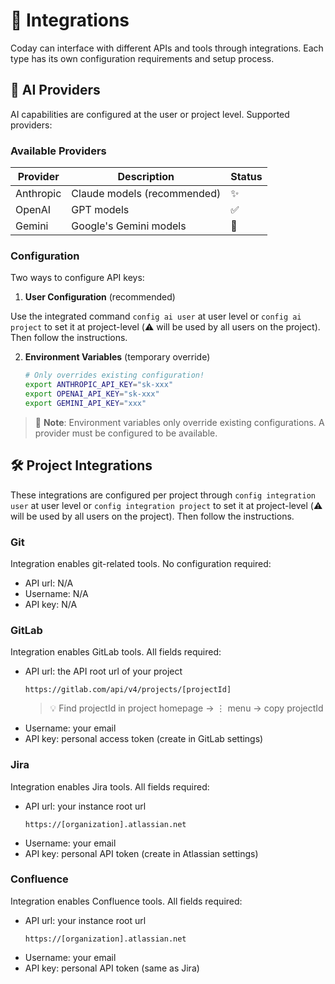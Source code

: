 # 🔌 Integrations

Coday can interface with different APIs and tools through integrations. Each type has its own configuration requirements
and setup process.

## 🤖 AI Providers

AI capabilities are configured at the user or project level. Supported providers:

### Available Providers

| Provider  | Description                 | Status |
|-----------|-----------------------------|--------|
| Anthropic | Claude models (recommended) | ✨      |
| OpenAI    | GPT models                  | ✅      |
| Gemini    | Google's Gemini models      | 🚧     |

### Configuration

Two ways to configure API keys:

1. **User Configuration** (recommended)

Use the integrated command `config ai user` at user level or `config ai project` to set it at project-level (⚠️ will be used by all users on the project). Then follow the instructions.

2. **Environment Variables** (temporary override)
   ```bash
   # Only overrides existing configuration!
   export ANTHROPIC_API_KEY="sk-xxx"
   export OPENAI_API_KEY="sk-xxx"
   export GEMINI_API_KEY="xxx"
   ```

> 📝 **Note**: Environment variables only override existing configurations. A provider must be configured to be available.

## 🛠️ Project Integrations

These integrations are configured per project through `config integration user` at user level or `config integration project` to set it at project-level (⚠️ will be used by all users on the project). Then follow the instructions.

### Git

Integration enables git-related tools. No configuration required:

- API url: N/A
- Username: N/A
- API key: N/A

### GitLab

Integration enables GitLab tools. All fields required:

- API url: the API root url of your project
  ```
  https://gitlab.com/api/v4/projects/[projectId]
  ```
  > 💡 Find projectId in project homepage -> ⋮ menu -> copy projectId
- Username: your email
- API key: personal access token (create in GitLab settings)

### Jira

Integration enables Jira tools. All fields required:

- API url: your instance root url
  ```
  https://[organization].atlassian.net
  ```
- Username: your email
- API key: personal API token (create in Atlassian settings)

### Confluence

Integration enables Confluence tools. All fields required:

- API url: your instance root url
  ```
  https://[organization].atlassian.net
  ```
- Username: your email
- API key: personal API token (same as Jira)
